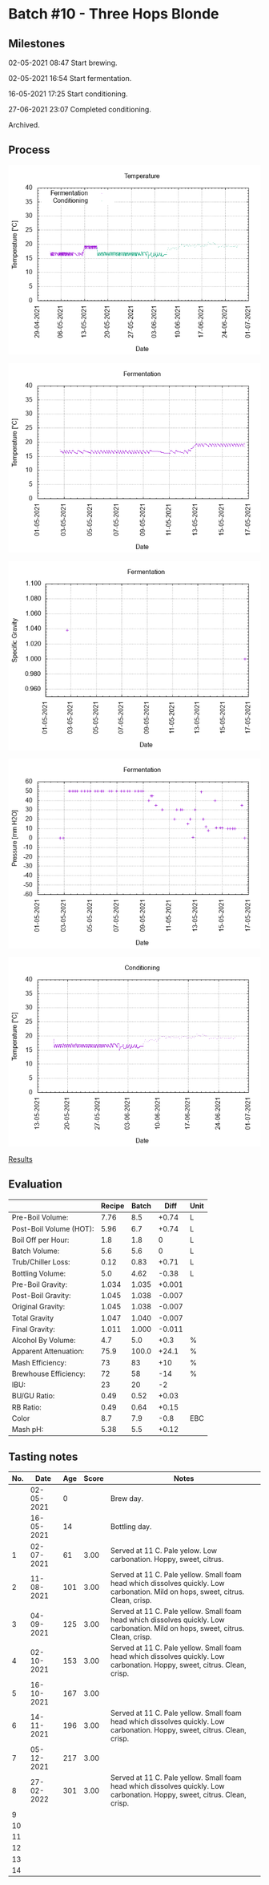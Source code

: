 # Batch #10 - Three Hops Blonde

## Milestones

02-05-2021 08:47 Start brewing.

02-05-2021 16:54 Start fermentation.

16-05-2021 17:25 Start conditioning.

27-06-2021 23:07 Completed conditioning.

Archived.

## Process

![temperature](temperature.png)

![fermentation](fermentation.png)

![specific gravity](gravity.png)

![pressure](pressure.png)

![conditioning](conditioning.png)

[Results](./Batch_10_Three_Hops_Blonde_results.pdf)

## Evaluation

|                         | Recipe | Batch | Diff   | Unit |
|-------------------------|--------|-------|--------|------|
| Pre-Boil Volume:        | 7.76   | 8.5   | +0.74  | L    |
| Post-Boil Volume (HOT): | 5.96   | 6.7   | +0.74  | L    |
| Boil Off per Hour:      | 1.8    | 1.8   |  0     | L    |
| Batch Volume:           | 5.6    | 5.6   |  0     | L    |
| Trub/Chiller Loss:      | 0.12   | 0.83  | +0.71  | L    |
| Bottling Volume:        | 5.0    | 4.62  | -0.38  | L    |
| Pre-Boil Gravity:       | 1.034  | 1.035 | +0.001 |      |
| Post-Boil Gravity:      | 1.045  | 1.038 | -0.007 |      |
| Original Gravity:       | 1.045  | 1.038 | -0.007 |      |
| Total Gravity           | 1.047  | 1.040 | -0.007 |      |
| Final Gravity:          | 1.011  | 1.000 | -0.011 |      |
| Alcohol By Volume:      | 4.7    | 5.0   | +0.3   | %    |
| Apparent Attenuation:   | 75.9   | 100.0 | +24.1  | %    |
| Mash Efficiency:        | 73     | 83    | +10    | %    |
| Brewhouse Efficiency:   | 72     | 58    | -14    | %    |
| IBU:                    | 23     | 20    | -2     |      |
| BU/GU Ratio:            | 0.49   | 0.52  | +0.03  |      |
| RB Ratio:               | 0.49   | 0.64  | +0.15  |      |
| Color                   | 8.7    | 7.9   | -0.8   | EBC  |
| Mash pH:                | 5.38   | 5.5   | +0.12  |      |

## Tasting notes

| No. | Date       | Age | Score | Notes |
|-----|------------|-----|-------|-------|
|     | 02-05-2021 |   0 |       | Brew day. |
|     | 16-05-2021 |  14 |       | Bottling day. |
|   1 | 02-07-2021 |  61 |  3.00 | Served at 11 C. Pale yelow. Low carbonation. Hoppy, sweet, citrus. |
|   2 | 11-08-2021 | 101 |  3.00 | Served at 11 C. Pale yellow. Small foam head which dissolves quickly. Low carbonation. Mild on hops, sweet, citrus. Clean, crisp. |
|   3 | 04-09-2021 | 125 |  3.00 | Served at 11 C. Pale yellow. Small foam head which dissolves quickly. Low carbonation. Mild on hops, sweet, citrus. Clean, crisp. |
|   4 | 02-10-2021 | 153 |  3.00 | Served at 11 C. Pale yellow. Small foam head which dissolves quickly. Low carbonation. Hoppy, sweet, citrus. Clean, crisp. |
|   5 | 16-10-2021 | 167 |  3.00 |  |
|   6 | 14-11-2021 | 196 |  3.00 | Served at 11 C. Pale yellow. Small foam head which dissolves quickly. Low carbonation. Hoppy, sweet, citrus. Clean, crisp. |
|   7 | 05-12-2021 | 217 |  3.00 |  |
|   8 | 27-02-2022 | 301 |  3.00 | Served at 11 C. Pale yellow. Small foam head which dissolves quickly. Low carbonation. Hoppy, sweet, citrus. Clean, crisp. |
|   9 |            |     |       |  |
|  10 |            |     |       |  |
|  11 |            |     |       |  |
|  12 |            |     |       |  |
|  13 |            |     |       |  |
|  14 |            |     |       |  |
